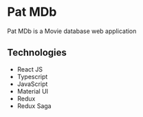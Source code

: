 # Pat MDb

Pat MDb is a Movie database web application

## Technologies

-   React JS
-   Typescript
-   JavaScript
-   Material UI
-   Redux
-   Redux Saga
